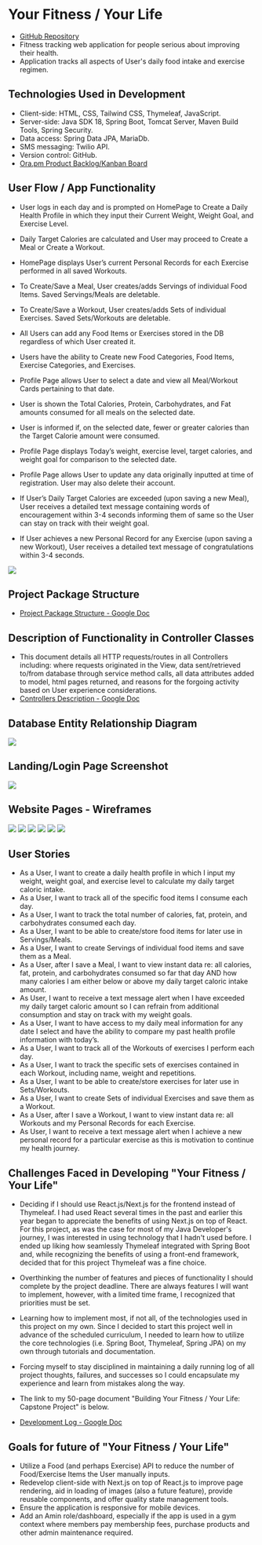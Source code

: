 # Your Fitness / Your Life

- <a href="https://github.com/glenvasa/Fitness-App-1" target="_blank">GitHub Repository</a>
- Fitness tracking web application for people serious about improving their health.
- Application tracks all aspects of User's daily food intake and exercise regimen.

## Technologies Used in Development
- Client-side: HTML, CSS, Tailwind CSS, Thymeleaf, JavaScript.
- Server-side: Java SDK 18, Spring Boot, Tomcat Server, Maven Build Tools, Spring Security.
- Data access: Spring Data JPA, MariaDb.
- SMS messaging: Twilio API.
- Version control: GitHub.
- <a href="https://app.ora.pm/p/431810" target="_blank">Ora.pm Product Backlog/Kanban Board</a>


## User Flow / App Functionality
- User logs in each day and is prompted on HomePage to Create a Daily Health Profile in which they input their Current Weight, Weight Goal, and Exercise Level. 
- Daily Target Calories are calculated and User may proceed to Create a Meal or Create a Workout.
- HomePage displays User’s current Personal Records for each Exercise performed in all saved Workouts.

- To Create/Save a Meal, User creates/adds Servings of individual Food Items. Saved Servings/Meals are deletable.
- To Create/Save a Workout, User creates/adds Sets of individual Exercises. Saved Sets/Workouts are deletable.
- All Users can add any Food Items or Exercises stored in the DB regardless of which User created it.
- Users have the ability to Create new Food Categories, Food Items, Exercise Categories, and Exercises.

- Profile Page allows User to select a date and view all Meal/Workout Cards pertaining to that date.
- User is shown the Total Calories, Protein, Carbohydrates, and Fat amounts consumed for all meals on the selected date. 
- User is informed if, on the selected date, fewer or greater calories than the Target Calorie amount were consumed.
- Profile Page displays Today’s weight, exercise level, target calories, and weight goal for comparison to the selected date.
- Profile Page allows User to update any data originally inputted at time of registration.  User may also delete their account.

- If User’s Daily Target Calories are exceeded (upon saving a new Meal), User receives a detailed text message containing words of encouragement within 3-4 seconds informing them of same so the User can stay on track with their weight goal.
- If User achieves a new Personal Record for any Exercise (upon saving a new Workout), User receives a detailed text message of congratulations within 3-4 seconds.
<img src="src/main/resources/static/img/sms-examples.png"> 

## Project Package Structure
- <a href="https://docs.google.com/document/d/1OWlJJMIApz1-o1R4irmv0iQxc7-APSjyZn7vA-5sK3s/edit?usp=sharing" target="_blank">Project Package Structure - Google Doc</a>

## Description of Functionality in Controller Classes
- This document details all HTTP requests/routes in all Controllers including: where requests originated in the View, data sent/retrieved to/from database through service method calls, all data attributes added to model, html pages returned, and reasons for the forgoing activity based on User experience considerations.
- <a href="https://docs.google.com/document/d/1NfciJLEmpYaysyvyymCTEvvb_erk786KrhxmxelmN4k/edit?usp=sharing" target="_blank">Controllers Description - Google Doc</a>

## Database Entity Relationship Diagram
<img src="src/main/resources/static/img/Fitness-App-1.png"> 

## Landing/Login Page Screenshot

<img src="src/main/resources/static/img/screenshot-login-page.png"> 

## Website Pages - Wireframes

<img src="src/main/resources/static/img/wireframe-1.jpg"> 
<img src="src/main/resources/static/img/wireframe-2.jpg"> 
<img src="src/main/resources/static/img/wireframe-3.jpg"> 
<img src="src/main/resources/static/img/wireframe-4.jpg"> 
<img src="src/main/resources/static/img/wireframe-5.jpg"> 
<img src="src/main/resources/static/img/wireframe-6.jpg"> 

## User Stories

- As a User, I want to create a daily health profile in which I input my weight, weight goal, and exercise level to calculate my daily target caloric intake.
- As a User, I want to track all of the specific food items I consume each day.
- As a User, I want to track the total number of calories, fat, protein, and carbohydrates consumed each day.
- As a User, I want to be able to create/store food items for later use in Servings/Meals.
- As a User, I want to create Servings of individual food items and save them as a Meal.
- As a User, after I save a Meal, I want to view instant data re: all calories, fat, protein, and carbohydrates consumed so far that day AND how many calories I am either below or above my daily target caloric intake amount.
- As User, I want to receive a text message alert when I have exceeded my daily target caloric amount so I can refrain from additional consumption and stay on track with my weight goals.
- As a User, I want to have access to my daily meal information for any date I select and have the ability to compare my past health profile information with today’s.
- As a User, I want to track all of the Workouts of exercises I perform each day.
- As a User, I want to track the specific sets of exercises contained in each Workout, including name, weight and repetitions.
- As a User, I want to be able to create/store exercises for later use in Sets/Workouts.
- As a User, I want to create Sets of individual Exercises and save them as a Workout.
- As a User, after I save a Workout, I want to view instant data re: all Workouts and my Personal Records for each Exercise.
- As User, I want to receive a text message alert when I achieve a new personal record for a particular exercise as this is motivation to continue my health journey.

## Challenges Faced in Developing "Your Fitness / Your Life"

- Deciding if I should use React.js/Next.js for the frontend instead of Thymeleaf. I had used React several times in the past and earlier this year began to appreciate the benefits of using Next.js on top of React. For this project, as was the case for most of my Java Developer's journey, I was interested in using technology that I hadn't used before. I ended up liking how seamlessly Thymeleaf integrated with Spring Boot and, while recognizing the benefits of using a front-end framework, 
decided that for this project Thymeleaf was a fine choice. 

- Overthinking the number of features and pieces of functionality I should complete by the project deadline. There are always features I will want to implement, however, with a limited time frame, I recognized that priorities must be set.

- Learning how to implement most, if not all, of the technologies used in this project on my own. Since I decided to start this project well in advance of the scheduled curriculum, I needed to learn how to utilize the core technologies (i.e. Spring Boot, Thymeleaf, Spring JPA) on my own through tutorials and documentation.

- Forcing myself to stay disciplined in maintaining a daily running log of all project thoughts, failures, and successes so I could encapsulate my experience and learn from mistakes along the way. 

- The link to my 50-page document "Building Your Fitness / Your Life: Capstone Project" is below.
- <a href="https://docs.google.com/document/d/1XVsCNAHUEtn8aLoBlODDAnaLUgyORKsBk3hhkGWGm5U/edit?usp=sharing" target="_blank">Development Log - Google Doc</a>

## Goals for future of "Your Fitness / Your Life"

- Utilize a Food (and perhaps Exercise) API to reduce the number of Food/Exercise Items the User manually inputs.
- Redevelop client-side with Next.js on top of React.js to improve page rendering, aid in loading of images (also a future feature), provide reusable components, and offer quality state management tools.
- Ensure the application is responsive for mobile devices.
- Add an Amin role/dashboard, especially if the app is used in a gym context where members pay membership fees, purchase products and other admin maintenance required.
